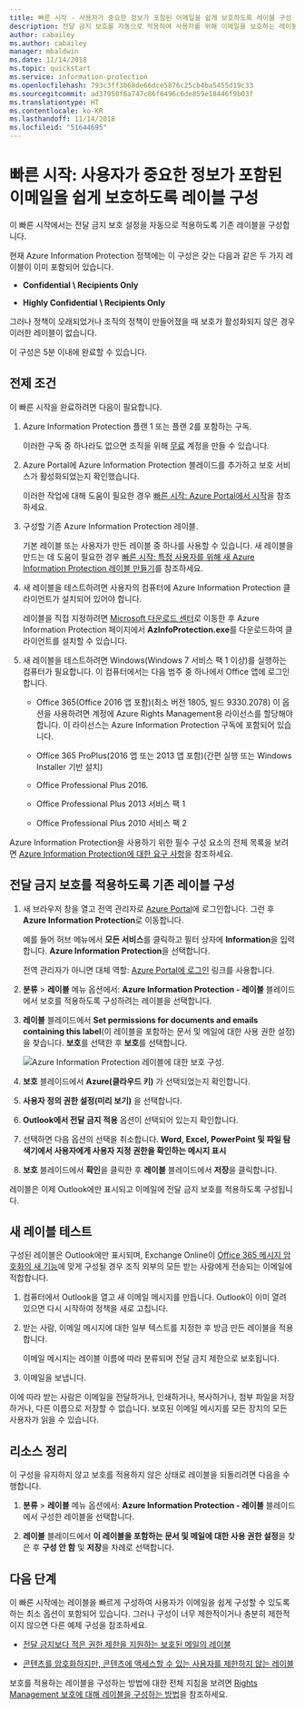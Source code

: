 ```yaml
---
title: 빠른 시작 - 사용자가 중요한 정보가 포함된 이메일을 쉽게 보호하도록 레이블 구성
description: 전달 금지 보호를 자동으로 적용하여 사용자를 위해 이메일을 보호하는 레이블을 구성합니다.
author: cabailey
ms.author: cabailey
manager: mbaldwin
ms.date: 11/14/2018
ms.topic: quickstart
ms.service: information-protection
ms.openlocfilehash: 793c3ff3b68de66dce5876c25cb4ba5455d19c33
ms.sourcegitcommit: ad37950f6a747c86f6496c6de859e18446f9b03f
ms.translationtype: HT
ms.contentlocale: ko-KR
ms.lasthandoff: 11/14/2018
ms.locfileid: "51644695"
---
```

# <a name="quickstart-configure-a-label-for-users-to-easily-protect-emails-that-contain-sensitive-information"></a>빠른 시작: 사용자가 중요한 정보가 포함된 이메일을 쉽게 보호하도록 레이블 구성

이 빠른 시작에서는 전달 금지 보호 설정을 자동으로 적용하도록 기존 레이블을 구성합니다.

현재 Azure Information Protection 정책에는 이 구성은 갖는 다음과 같은 두 가지 레이블이 이미 포함되어 있습니다.

- **Confidential \ Recipients Only**

- **Highly Confidential \ Recipients Only**

그러나 정책이 오래되었거나 조직의 정책이 만들어졌을 때 보호가 활성화되지 않은 경우 이러한 레이블이 없습니다. 

이 구성은 5분 이내에 완료할 수 있습니다.

## <a name="prerequisites"></a>전제 조건

이 빠른 시작을 완료하려면 다음이 필요합니다.

1. Azure Information Protection 플랜 1 또는 플랜 2를 포함하는 구독.
    
    이러한 구독 중 하나라도 없으면 조직을 위해 [무료](https://portal.office.com/Signup/Signup.aspx?OfferId=87dd2714-d452-48a0-a809-d2f58c4f68b7) 계정을 만들 수 있습니다.

2. Azure Portal에 Azure Information Protection 블레이드를 추가하고 보호 서비스가 활성화되었는지 확인했습니다.

    이러한 작업에 대해 도움이 필요한 경우 [빠른 시작: Azure Portal에서 시작](quickstart-viewpolicy.md)을 참조하세요.

3. 구성할 기존 Azure Information Protection 레이블. 
    
    기본 레이블 또는 사용자가 만든 레이블 중 하나를 사용할 수 있습니다. 새 레이블을 만드는 데 도움이 필요한 경우 [빠른 시작: 특정 사용자를 위해 새 Azure Information Protection 레이블 만들기](quickstart-label-specificusers.md)를 참조하세요.

4. 새 레이블을 테스트하려면 사용자의 컴퓨터에 Azure Information Protection 클라이언트가 설치되어 있어야 합니다. 
    
    레이블을 직접 지정하려면 [Microsoft 다운로드 센터](https://www.microsoft.com/en-us/download/details.aspx?id=53018)로 이동한 후 Azure Information Protection 페이지에서 **AzInfoProtection.exe**를 다운로드하여 클라이언트를 설치할 수 있습니다.

5. 새 레이블을 테스트하려면 Windows(Windows 7 서비스 팩 1 이상)를 실행하는 컴퓨터가 필요합니다. 이 컴퓨터에서는 다음 범주 중 하나에서 Office 앱에 로그인합니다.
    
    - Office 365(Office 2016 앱 포함)(최소 버전 1805, 빌드 9330.2078) 이 옵션을 사용하려면 계정에 Azure Rights Management용 라이선스를 할당해야 합니다. 이 라이선스는 Azure Information Protection 구독에 포함되어 있습니다.
    
    - Office 365 ProPlus(2016 앱 또는 2013 앱 포함)(간편 실행 또는 Windows Installer 기반 설치)
    
    - Office Professional Plus 2016.
    
    - Office Professional Plus 2013 서비스 팩 1
    
    - Office Professional Plus 2010 서비스 팩 2

Azure Information Protection을 사용하기 위한 필수 구성 요소의 전체 목록을 보려면 [Azure Information Protection에 대한 요구 사항](requirements.md)을 참조하세요.

## <a name="configure-an-existing-label-to-apply-the-do-not-forward-protection"></a>전달 금지 보호를 적용하도록 기존 레이블 구성

1. 새 브라우저 창을 열고 전역 관리자로 [Azure Portal](https://portal.azure.com)에 로그인합니다. 그런 후 **Azure Information Protection**로 이동합니다. 
    
    예를 들어 허브 메뉴에서 **모든 서비스**를 클릭하고 필터 상자에 **Information**을 입력합니다. **Azure Information Protection**을 선택합니다.
    
    전역 관리자가 아니면 대체 역할: [Azure Portal에 로그인](configure-policy.md#signing-in-to-the-azure-portal) 링크를 사용합니다.

2. **분류** > **레이블** 메뉴 옵션에서: **Azure Information Protection - 레이블** 블레이드에서 보호를 적용하도록 구성하려는 레이블을 선택합니다. 

3. **레이블** 블레이드에서 **Set permissions for documents and emails containing this label**(이 레이블을 포함하는 문서 및 메일에 대한 사용 권한 설정)을 찾습니다. **보호**를 선택한 후 **보호**를 선택합니다.
    
    ![Azure Information Protection 레이블에 대한 보호 구성](./media/info-protect-protection-bar-configured.png).

4. **보호** 블레이드에서 **Azure(클라우드 키)** 가 선택되었는지 확인합니다.
    
5. **사용자 정의 권한 설정(미리 보기)** 을 선택합니다.

6. **Outlook에서 전달 금지 적용** 옵션이 선택되어 있는지 확인합니다.

7. 선택하면 다음 옵션의 선택을 취소합니다. **Word, Excel, PowerPoint 및 파일 탐색기에서 사용자에게 사용자 지정 권한을 확인하는 메시지 표시**

8. **보호** 블레이드에서 **확인**을 클릭한 후 **레이블** 블레이드에서 **저장**을 클릭합니다.

레이블은 이제 Outlook에만 표시되고 이메일에 전달 금지 보호를 적용하도록 구성됩니다.

## <a name="test-your-new-label"></a>새 레이블 테스트

구성된 레이블은 Outlook에만 표시되며, Exchange Online이 [Office 365 메시지 암호화의 새 기능](https://support.office.com/article/7ff0c040-b25c-4378-9904-b1b50210d00e)에 맞게 구성될 경우 조직 외부의 모든 받는 사람에게 전송되는 이메일에 적합합니다.

1. 컴퓨터에서 Outlook을 열고 새 이메일 메시지를 만듭니다. Outlook이 이미 열려 있으면 다시 시작하여 정책을 새로 고칩니다.

2. 받는 사람, 이메일 메시지에 대한 일부 텍스트를 지정한 후 방금 만든 레이블을 적용합니다. 
    
    이메일 메시지는 레이블 이름에 따라 분류되며 전달 금지 제한으로 보호됩니다.

3. 이메일을 보냅니다. 

이에 따라 받는 사람은 이메일을 전달하거나, 인쇄하거나, 복사하거나, 첨부 파일을 저장하거나, 다른 이름으로 저장할 수 없습니다. 보호된 이메일 메시지를 모든 장치의 모든 사용자가 읽을 수 있습니다.

## <a name="clean-up-resources"></a>리소스 정리

이 구성을 유지하지 않고 보호를 적용하지 않은 상태로 레이블을 되돌리려면 다음을 수행합니다.

1. **분류** > **레이블** 메뉴 옵션에서: **Azure Information Protection - 레이블** 블레이드에서 구성한 레이블을 선택합니다. 

3. **레이블** 블레이드에서 **이 레이블을 포함하는 문서 및 메일에 대한 사용 권한 설정**을 찾은 후 **구성 안 함** 및 **저장**을 차례로 선택합니다.

## <a name="next-steps"></a>다음 단계

이 빠른 시작에는 레이블을 빠르게 구성하여 사용자가 이메일을 쉽게 구성할 수 있도록 하는 최소 옵션이 포함되어 있습니다. 그러나 구성이 너무 제한적이거나 충분히 제한적이지 않으면 다른 예제 구성을 참조하세요.

- [전달 금지보다 적은 권한 제한을 지원하는 보호된 메일의 레이블](configure-policy-protection.md#example-4-label-for-protected-email-that-supports-less-restrictive-permissions-than-do-not-forward)

- [콘텐츠를 암호화하지만, 콘텐츠에 액세스할 수 있는 사용자를 제한하지 않는 레이블](configure-policy-protection.md#example-5-label-that-encrypts-content-but-doesnt-restrict-who-can-access-it)

보호를 적용하는 레이블을 구성하는 방법에 대한 전체 지침을 보려면 [Rights Management 보호에 대해 레이블을 구성하는 방법](configure-policy-protection.md)을 참조하세요. 
